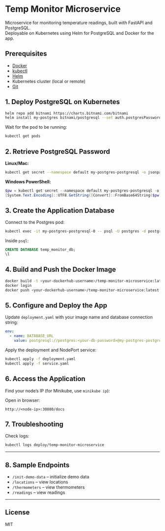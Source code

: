 # Temp Monitor Microservice

Microservice for monitoring temperature readings, built with FastAPI and PostgreSQL.  
Deployable on Kubernetes using Helm for PostgreSQL and Docker for the app.

## Prerequisites

- [Docker](https://docs.docker.com/get-docker/)
- [kubectl](https://kubernetes.io/docs/tasks/tools/)
- [Helm](https://helm.sh/)
- Kubernetes cluster (local or remote)
- [Git](https://git-scm.com/)

## 1. Deploy PostgreSQL on Kubernetes

```sh
helm repo add bitnami https://charts.bitnami.com/bitnami
helm install my-postgres bitnami/postgresql --set auth.postgresPassword=secret
```

Wait for the pod to be running:
```sh
kubectl get pods
```

## 2. Retrieve PostgreSQL Password

**Linux/Mac:**
```sh
kubectl get secret --namespace default my-postgres-postgresql -o jsonpath="{.data.postgres-password}" | base64 -d
```

**Windows PowerShell:**
```powershell
$pw = kubectl get secret --namespace default my-postgres-postgresql -o jsonpath="{.data.postgres-password}"
[System.Text.Encoding]::UTF8.GetString([Convert]::FromBase64String($pw))
```

## 3. Create the Application Database

Connect to the Postgres pod:
```sh
kubectl exec -it my-postgres-postgresql-0 -- psql -U postgres -d postgres
```

Inside `psql`:
```sql
CREATE DATABASE temp_monitor_db;
\l
```

## 4. Build and Push the Docker Image

```sh
docker build -t <your-dockerhub-username>/temp-monitor-microservice:latest .
docker login
docker push <your-dockerhub-username>/temp-monitor-microservice:latest
```

## 5. Configure and Deploy the App

Update `deployment.yaml` with your image name and database connection string:

```yaml
env:
  - name: DATABASE_URL
    value: postgresql://postgres:<your-db-password>@my-postgres-postgresql.default.svc.cluster.local:5432/temp_monitor_db
```

Apply the deployment and NodePort service:

```sh
kubectl apply -f deployment.yaml
kubectl apply -f service.yaml
```

## 6. Access the Application

Find your node’s IP (for Minikube, use `minikube ip`):

Open in browser:
```
http://<node-ip>:30080/docs
```

## 7. Troubleshooting

Check logs:
```sh
kubectl logs deploy/temp-monitor-microservice
```

---

## 8. Sample Endpoints

- `/init-demo-data` – initialize demo data
- `/locations` – view locations
- `/thermometers` – view thermometers
- `/readings` – view readings

---

## License

MIT
